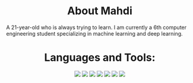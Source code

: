 <h1 align="center">About Mahdi</h1>
A 21-year-old who is always trying to learn.
I am currently a 6th computer engineering student specializing in machine learning and deep learning.


<h1 align="center">Languages and Tools:</h3>
<p align="center">
  <img src="https://img.shields.io/badge/C%2B%2B-00599C?style=for-the-badge&logo=c%2B%2B&logoColor=white"/>
  <img src="https://img.shields.io/badge/Python-593D88?style=for-the-badge&logo=python&logoColor=white"/>
  <img src="https://img.shields.io/badge/Pandas-000000?style=for-the-badge&logo=pandas&logoColor=white"/>
  <img src="https://img.shields.io/badge/Numpy-777BB4?style=for-the-badge&logo=numpy&logoColor=white"/>
  <img src="https://img.shields.io/badge/OpenCV-5C3EE8?style=for-the-badge&logo=opencv&logoColor=white"/>
  <img src="https://img.shields.io/badge/Scikit--Learn-F7931E?style=for-the-badge&logo=scikit-learn&logoColor=white"/>
  <img src="https://img.shields.io/badge/ChatGPT-74aa9c?style=for-the-badge&logo=openai&logoColor=white"/>
</p>



